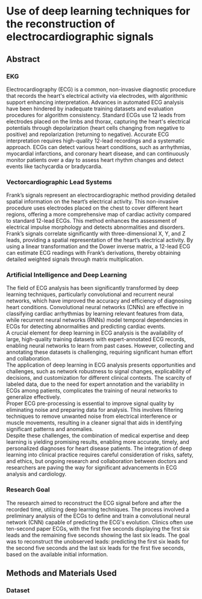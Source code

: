 # Use of deep learning techniques for the reconstruction of electrocardiographic signals

## Abstract

### EKG

Electrocardiography (ECG) is a common, non-invasive diagnostic procedure that records the heart's electrical activity via electrodes, with algorithmic support enhancing interpretation. Advances in automated ECG analysis have been hindered by inadequate training datasets and evaluation procedures for algorithm consistency. Standard ECGs use 12 leads from electrodes placed on the limbs and thorax, capturing the heart's electrical potentials through depolarization (heart cells changing from negative to positive) and repolarization (returning to negative). Accurate ECG interpretation requires high-quality 12-lead recordings and a systematic approach. ECGs can detect various heart conditions, such as arrhythmias, myocardial infarctions, and coronary heart disease, and can continuously monitor patients over a day to assess heart rhythm changes and detect events like tachycardia or bradycardia.

### Vectorcardiographic Lead Systems

Frank’s signals represent an electrocardiographic method providing detailed spatial information on the heart’s electrical activity. This non-invasive procedure uses electrodes placed on the chest to cover different heart regions, offering a more comprehensive map of cardiac activity compared to standard 12-lead ECGs. This method enhances the assessment of electrical impulse morphology and detects abnormalities and disorders. Frank’s signals correlate significantly with three-dimensional X, Y, and Z leads, providing a spatial representation of the heart’s electrical activity. By using a linear transformation and the Dower inverse matrix, a 12-lead ECG can estimate ECG readings with Frank’s derivations, thereby obtaining detailed weighted signals through matrix multiplication.

### Artificial Intelligence and Deep Learning

The field of ECG analysis has been significantly transformed by deep learning techniques, particularly convolutional and recurrent neural networks, which have improved the accuracy and efficiency of diagnosing heart conditions. Convolutional neural networks (CNNs) are effective in classifying cardiac arrhythmias by learning relevant features from data, while recurrent neural networks (RNNs) model temporal dependencies in ECGs for detecting abnormalities and predicting cardiac events.\
A crucial element for deep learning in ECG analysis is the availability of large, high-quality training datasets with expert-annotated ECG records, enabling neural networks to learn from past cases. However, collecting and annotating these datasets is challenging, requiring significant human effort and collaboration.\
The application of deep learning in ECG analysis presents opportunities and challenges, such as network robustness to signal changes, explicability of decisions, and customization for different clinical contexts. The scarcity of labeled data, due to the need for expert annotation and the variability in ECGs among patients, complicates the training of neural networks to generalize effectively.\
Proper ECG pre-processing is essential to improve signal quality by eliminating noise and preparing data for analysis. This involves filtering techniques to remove unwanted noise from electrical interference or muscle movements, resulting in a cleaner signal that aids in identifying significant patterns and anomalies.\
Despite these challenges, the combination of medical expertise and deep learning is yielding promising results, enabling more accurate, timely, and personalized diagnoses for heart disease patients. The integration of deep learning into clinical practice requires careful consideration of risks, safety, and ethics, but ongoing research and collaboration between doctors and researchers are paving the way for significant advancements in ECG analysis and cardiology.

### Research Goal

The research aimed to reconstruct the ECG signal before and after the recorded time, utilizing deep learning techniques. The process involved a preliminary analysis of the ECGs to define and train a convolutional neural network (CNN) capable of predicting the ECG's evolution. Clinics often use ten-second paper ECGs, with the first five seconds displaying the first six leads and the remaining five seconds showing the last six leads. The goal was to reconstruct the unobserved leads: predicting the first six leads for the second five seconds and the last six leads for the first five seconds, based on the available initial information.

## Methods and Materials Used

### Dataset
